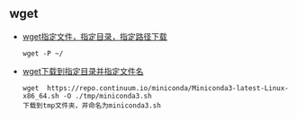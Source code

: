 ## wget
- [wget指定文件，指定目录，指定路径下载](https://blog.csdn.net/tylai520/article/details/17168673)
    ```
    wget -P ~/ 
    ```
- [wget下载到指定目录并指定文件名](https://blog.csdn.net/linmingan/article/details/80008035)
    ```
    wget  https://repo.continuum.io/miniconda/Miniconda3-latest-Linux-x86_64.sh -O ./tmp/miniconda3.sh
    下载到tmp文件夹，并命名为miniconda3.sh
    ```
